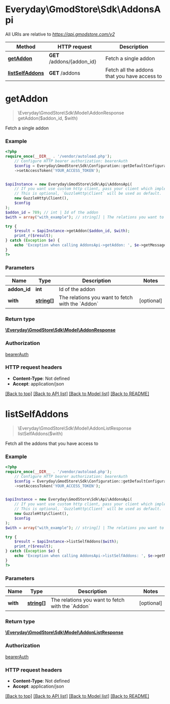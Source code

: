# Everyday\GmodStore\Sdk\AddonsApi

All URIs are relative to *https://api.gmodstore.com/v2*

Method | HTTP request | Description
------------- | ------------- | -------------
[**getAddon**](AddonsApi.md#getaddon) | **GET** /addons/{addon_id} | Fetch a single addon
[**listSelfAddons**](AddonsApi.md#listselfaddons) | **GET** /addons | Fetch all the addons that you have access to

# **getAddon**
> \Everyday\GmodStore\Sdk\Model\AddonResponse getAddon($addon_id, $with)

Fetch a single addon

### Example
```php
<?php
require_once(__DIR__ . '/vendor/autoload.php');
    // Configure HTTP bearer authorization: bearerAuth
    $config = Everyday\GmodStore\Sdk\Configuration::getDefaultConfiguration()
    ->setAccessToken('YOUR_ACCESS_TOKEN');


$apiInstance = new Everyday\GmodStore\Sdk\Api\AddonsApi(
    // If you want use custom http client, pass your client which implements `GuzzleHttp\ClientInterface`.
    // This is optional, `GuzzleHttp\Client` will be used as default.
    new GuzzleHttp\Client(),
    $config
);
$addon_id = 789; // int | Id of the addon
$with = array("with_example"); // string[] | The relations you want to fetch with the `Addon`

try {
    $result = $apiInstance->getAddon($addon_id, $with);
    print_r($result);
} catch (Exception $e) {
    echo 'Exception when calling AddonsApi->getAddon: ', $e->getMessage(), PHP_EOL;
}
?>
```

### Parameters

Name | Type | Description  | Notes
------------- | ------------- | ------------- | -------------
 **addon_id** | **int**| Id of the addon |
 **with** | [**string[]**](../Model/string.md)| The relations you want to fetch with the &#x60;Addon&#x60; | [optional]

### Return type

[**\Everyday\GmodStore\Sdk\Model\AddonResponse**](../Model/AddonResponse.md)

### Authorization

[bearerAuth](../../README.md#bearerAuth)

### HTTP request headers

 - **Content-Type**: Not defined
 - **Accept**: application/json

[[Back to top]](#) [[Back to API list]](../../README.md#documentation-for-api-endpoints) [[Back to Model list]](../../README.md#documentation-for-models) [[Back to README]](../../README.md)

# **listSelfAddons**
> \Everyday\GmodStore\Sdk\Model\AddonListResponse listSelfAddons($with)

Fetch all the addons that you have access to

### Example
```php
<?php
require_once(__DIR__ . '/vendor/autoload.php');
    // Configure HTTP bearer authorization: bearerAuth
    $config = Everyday\GmodStore\Sdk\Configuration::getDefaultConfiguration()
    ->setAccessToken('YOUR_ACCESS_TOKEN');


$apiInstance = new Everyday\GmodStore\Sdk\Api\AddonsApi(
    // If you want use custom http client, pass your client which implements `GuzzleHttp\ClientInterface`.
    // This is optional, `GuzzleHttp\Client` will be used as default.
    new GuzzleHttp\Client(),
    $config
);
$with = array("with_example"); // string[] | The relations you want to fetch with the `Addon`

try {
    $result = $apiInstance->listSelfAddons($with);
    print_r($result);
} catch (Exception $e) {
    echo 'Exception when calling AddonsApi->listSelfAddons: ', $e->getMessage(), PHP_EOL;
}
?>
```

### Parameters

Name | Type | Description  | Notes
------------- | ------------- | ------------- | -------------
 **with** | [**string[]**](../Model/string.md)| The relations you want to fetch with the &#x60;Addon&#x60; | [optional]

### Return type

[**\Everyday\GmodStore\Sdk\Model\AddonListResponse**](../Model/AddonListResponse.md)

### Authorization

[bearerAuth](../../README.md#bearerAuth)

### HTTP request headers

 - **Content-Type**: Not defined
 - **Accept**: application/json

[[Back to top]](#) [[Back to API list]](../../README.md#documentation-for-api-endpoints) [[Back to Model list]](../../README.md#documentation-for-models) [[Back to README]](../../README.md)

